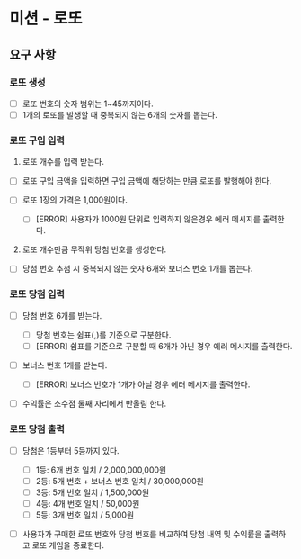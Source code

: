 # 미션 - 로또

## 요구 사항

### 로또 생성

- [ ] 로또 번호의 숫자 범위는 1~45까지이다.
- [ ] 1개의 로또를 발생할 때 중복되지 않는 6개의 숫자를 뽑는다.

### 로또 구입 입력

1. 로또 개수를 입력 받는다.

- [ ] 로또 구입 금액을 입력하면 구입 금액에 해당하는 만큼 로또를 발행해야 한다.
- [ ] 로또 1장의 가격은 1,000원이다.

  - [ ] [ERROR] 사용자가 1000원 단위로 입력하지 않은경우 에러 메시지를 출력한다.

2. 로또 개수만큼 무작위 당첨 번호를 생성한다.

- [ ] 당첨 번호 추첨 시 중복되지 않는 숫자 6개와 보너스 번호 1개를 뽑는다.

### 로또 당첨 입력

- [ ] 당첨 번호 6개를 받는다.

  - [ ] 당첨 번호는 쉼표(,)를 기준으로 구분한다.
  - [ ] [ERROR] 쉼표를 기준으로 구분할 때 6개가 아닌 경우 에러 메시지를 출력한다.

- [ ] 보너스 번호 1개를 받는다.

  - [ ] [ERROR] 보너스 번호가 1개가 아닐 경우 에러 메시지를 출력한다.

- [ ] 수익률은 소수점 둘째 자리에서 반올림 한다.

### 로또 당첨 출력

- [ ] 당첨은 1등부터 5등까지 있다.

  - [ ] 1등: 6개 번호 일치 / 2,000,000,000원
  - [ ] 2등: 5개 번호 + 보너스 번호 일치 / 30,000,000원
  - [ ] 3등: 5개 번호 일치 / 1,500,000원
  - [ ] 4등: 4개 번호 일치 / 50,000원
  - [ ] 5등: 3개 번호 일치 / 5,000원

- [ ] 사용자가 구매한 로또 번호와 당첨 번호를 비교하여 당첨 내역 및 수익률을 출력하고 로또 게임을 종료한다.
